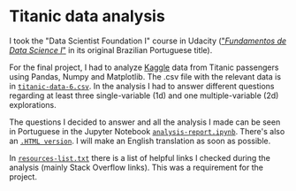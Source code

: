 # Titanic data analysis

I took the "Data Scientist Foundation I" course in Udacity 
(["*Fundamentos de Data Science I*"](https://br.udacity.com/course/fundamentos-data-science-i-python--nd110) in its original Brazilian Portuguese title).

For the final project, I had to analyze [Kaggle](https://www.kaggle.com/c/titanic/data) data from Titanic passengers using Pandas, Numpy 
and Matplotlib. The .csv file with the relevant data is in [`titanic-data-6.csv`](https://github.com/pedrohasantiago/udacity-titanic/blob/master/titanic-data-6.csv).
In the analysis I had to answer different questions regarding at least three single-variable (1d) and one multiple-variable (2d) explorations.

The questions I decided to answer and all the analysis I made can be seen in Portuguese in the Jupyter Notebook [`analysis-report.ipynb`](https://github.com/pedrohasantiago/udacity-titanic/blob/master/analysis-report.ipynb). There's also an [`.HTML version`](https://github.com/pedrohasantiago/udacity-titanic/blob/master/analysis-report.html). I will make an 
English translation as soon as possible.

In [`resources-list.txt`](https://github.com/pedrohasantiago/udacity-titanic/blob/master/resources-list.txt) there is a list of helpful links I checked during the analysis (mainly Stack Overflow links). This was a requirement for the project.

